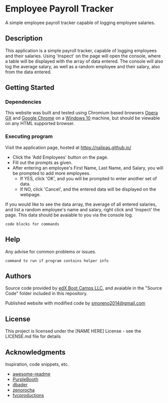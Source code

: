 # Employee Payroll Tracker

A simple employee payroll tracker capable of logging employee salaries.

## Description

This application is a simple payroll tracker, capable of logging employees and their salaries. Using 'Inspect' on the page will open the console, where a table will be displayed with the array of data entered. The console will also log the average salary, as well as a random employee and their salary, also from the data entered.

## Getting Started

### Dependencies

This website was built and tested using Chromium based browsers <a href="https://www.opera.com/gx">Opera GX</a> and <a href="(https://www.google.com/chrome/">Google Chrome</a> on a <a href="https://www.microsoft.com/en-us/software-download/windows10%20">Windows 10</a> machine, but should be viewable on any HTML supported browser.

### Executing program

Visit the application page, hosted at <a href="https://nalipas.github.io/">https://nalipas.github.io/</a>

* Click the 'Add Employees' button on the page.
* Fill out the prompts as given.
* After entering an employee's First Name, Last Name, and Salary, you will be prompted to add more employees.
    * If YES, click 'OK', and you will be prompted to enter another set of data.
    * If NO, click 'Cancel', and the entered data will be displayed on the webpage.

If you would like to see the data array, the average of all entered salaries, and list a random employee's name and salary, right click and 'Inspect' the page. This data should be avaiable to you via the console log. 

 
```
code blocks for commands
```

## Help

Any advise for common problems or issues.
```
command to run if program contains helper info
```

## Authors

Source code provided by [edX Boot Camps LLC](https://www.edx.org/boot-camps), and avaiable in the "Source Code" folder included in this repository.

Published website with modified code by [smoreno2014\@gmail.com](mailto:smoreno2014@gmail.com?subject=Help)


## License

This project is licensed under the [NAME HERE] License - see the LICENSE.md file for details

## Acknowledgments

Inspiration, code snippets, etc.
* [awesome-readme](https://github.com/matiassingers/awesome-readme)
* [PurpleBooth](https://gist.github.com/PurpleBooth/109311bb0361f32d87a2)
* [dbader](https://github.com/dbader/readme-template)
* [zenorocha](https://gist.github.com/zenorocha/4526327)
* [fvcproductions](https://gist.github.com/fvcproductions/1bfc2d4aecb01a834b46)
